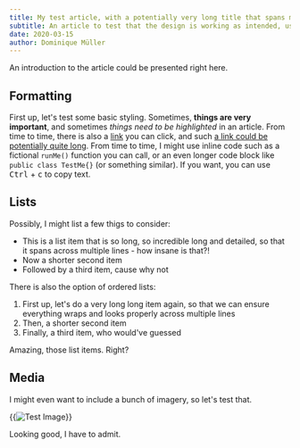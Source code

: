 ```yaml
---
title: My test article, with a potentially very long title that spans multiple lines
subtitle: An article to test that the design is working as intended, using all elements in different combinations, with edge cases
date: 2020-03-15
author: Dominique Müller
---
```


An introduction to the article could be presented right here.

## Formatting

First up, let's test some basic styling. Sometimes, **things are very important**, and sometimes _things need to be highlighted_ in an
article. From time to time, there is also a [link](https://github.com/) you can click, and such [a link could be potentially quite long](https://github.com/).
From time to time, I might use inline code such as a fictional `runMe()` function you can call, or an even longer code block like
`public class TestMe{}` (or something similar). If you want, you can use <kbd>Ctrl</kbd> + <kbd>c</kbd> to copy text.

## Lists

Possibly, I might list a few thigs to consider:

- This is a list item that is so long, so incredible long and detailed, so that it spans across multiple lines - how insane is that?!
- Now a shorter second item
- Followed by a third item, cause why not

There is also the option of ordered lists:

1. First up, let's do a very long long item again, so that we can ensure everything wraps and looks properly across multiple lines
2. Then, a shorter second item
3. Finally, a third item, who would've guessed

Amazing, those list items. Right?

## Media

I might even want to include a bunch of imagery, so let's test that.

{{<image src="./images/test-image.jpg" title="This is a test image" alt="Test Image">}}

Looking good, I have to admit.
